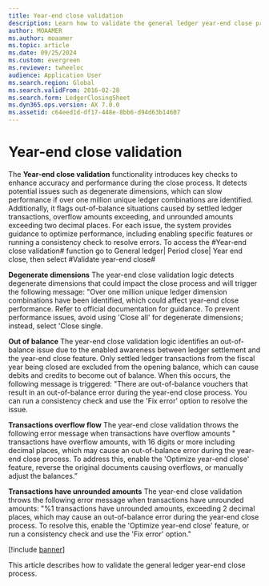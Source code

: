 ```yaml
---
title: Year-end close validation
description: Learn how to validate the general ledger year-end close process. 
author: MOAAMER
ms.author: moaamer 
ms.topic: article
ms.date: 09/25/2024
ms.custom: evergreen 
ms.reviewer: twheeloc
audience: Application User
ms.search.region: Global
ms.search.validFrom: 2016-02-28
ms.search.form: LedgerClosingSheet
ms.dyn365.ops.version: AX 7.0.0
ms.assetid: c64eed1d-df17-448e-8bb6-d94d63b14607
---
```


# Year-end close validation

The **Year-end close validation** functionality introduces key checks to enhance accuracy and performance during the close process. It detects potential issues such as
degenerate dimensions, which can slow performance if over one million unique ledger combinations are identified. Additionally, it flags out-of-balance situations caused by
settled ledger transactions, overflow amounts exceeding, and unrounded amounts exceeding two decimal places. For each issue, the system provides guidance to optimize
performance, including enabling specific features or running a consistency check to resolve errors. To access the #Year-end close validation# function go to General ledger|
Period close| Year end close, then select #Validate year-end close#

**Degenerate dimensions**
The year-end close validation logic detects degenerate dimensions that could impact the close process and will trigger the following message: "Over one million unique ledger
dimension combinations have been identified, which could affect year-end close performance. Refer to official documentation for guidance. To prevent performance issues, avoid
using 'Close all' for degenerate dimensions; instead, select 'Close single.

**Out of balance**
The year-end close validation logic identifies an out-of-balance issue due to the enabled awareness between ledger settlement and the year-end close feature. Only settled
ledger transactions from the fiscal year being closed are excluded from the opening balance, which can cause debits and credits to become out of balance. When this occurs, the
following message is triggered: "There are out-of-balance vouchers that result in an out-of-balance error during the year-end close process. You can run a consistency check
and use the 'Fix error' option to resolve the issue.

**Transactions overflow flow**
The year-end close validation throws the following error message when transactions have overflow amounts " transactions have overflow amounts, with 16 digits or more including
decimal places, which may cause an out-of-balance error during the year-end close process. To address this, enable the 'Optimize year-end close' feature, reverse the original
documents causing overflows, or manually adjust the balances.”

**Transactions have unrounded amounts**
The year-end close validation throws the following error message when transactions have unrounded amounts: "%1 transactions have unrounded amounts, exceeding 2 decimal places,
which may cause an out-of-balance error during the year-end close process. To resolve this, enable the 'Optimize year-end close' feature, or run a consistency check and use
the 'Fix error' option."

[!include [banner](../includes/banner.md)]

This article describes how to validate the general ledger year-end close process.
